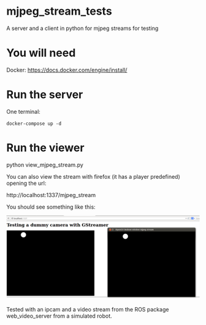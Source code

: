 # mjpeg_stream_tests
A server and a client in python for mjpeg streams for testing

# You will need
Docker: https://docs.docker.com/engine/install/


# Run the server
One terminal:

    docker-compose up -d

# Run the viewer

   python view_mjpeg_stream.py

You can also view the stream with firefox (it has a player predefined) opening the url:

http://localhost:1337/mjpeg_stream

You should see something like this:

![Screenshot of the stream and the viewer working](https://raw.githubusercontent.com/awesomebytes/mjpeg_stream_tests/master/working_screenshot.png)


Tested with an ipcam and a video stream from the ROS package web_video_server from a simulated robot.
